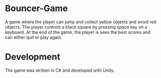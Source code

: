 # Bouncer-Game
A game where the player can jump and collect yellow objects and avoid red objects. The player controls a black square by pressing space key on a keyboard.
At the end of the game, the player is sees the best scores and can either quit or play again.

# Development
The game was written in C# and developed with Unity.

